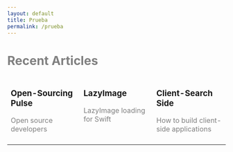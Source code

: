 ```yaml
---
layout: default
title: Prueba
permalink: /prueba
---
```


<h1 style="color: gray"><b>Recent Articles</b></h1>

<table style="width: 100%; horizontal-align: center; margin-left: auto; margin-right: auto">
  <tr>
    <td style="border-style: hidden; width: 33%; text-align: left; vertical-align: top">
      <h3><b>Open-Sourcing Pulse</b></h3>
      <p style="color: gray">Open source developers</p>
    </td>
    <td style="border-style: hidden; width: 33%; text-align: left; vertical-align: top">
      <h3><b>LazyImage</b></h3>
      <p style="color: gray">LazyImage loading for Swift</p>
    </td>
    <td style="border-style: hidden; width: 33%; text-align: left; vertical-align: top">
      <h3><b>Client-Search Side</b></h3>
      <p style="color: gray">How to build client-side applications</p>
    </td>
  </tr>
  <tr>
    <td>
    </td>
    <td>
    </td>
    <td>
    </td>
  </tr>
</table>